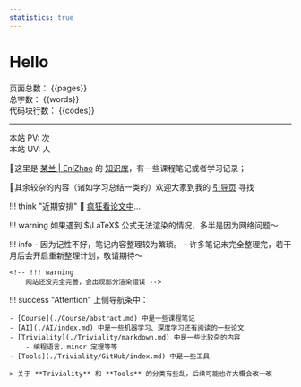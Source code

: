```yaml
---
statistics: true
---
```

# Hello

<div class="mac-content-container">
  <div class="mac-content-block">
    <span class="mac-content-label">页面总数：</span>
    <span class="mac-content-value">{{pages}}</span>
  </div>
  <div class="mac-content-block">
    <span class="mac-content-label">总字数：</span>
    <span class="mac-content-value">{{words}}</span>
  </div>
  
  <div class="mac-content-block">
    <span class="mac-content-label">代码块行数：</span>
    <span class="mac-content-value">{{codes}}</span>
  </div>

  <!-- <div class="mac-content-block">
    <span class="mac-content-label">本站总访问量:</span>
    <span id="busuanzi_value_site_pv"></span>次
  </div> -->
</div>

---

<script async src="https://busuanzi.ibruce.info/busuanzi/2.3/busuanzi.pure.mini.js"></script>

<div class="mac-content-container">
  <div class="mac-content-block">
    <span class="mac-content-label">本站 PV:</span>
    <span id="busuanzi_value_site_pv"></span>次
  </div>
  <div class="mac-content-block">
    <span class="mac-content-label">本站 UV:</span>
    <span id="busuanzi_value_site_uv"></span>人
  </div>
</div>

  💬这里是 [某兰 | EnlZhao](https://enlzhao.github.io/Blog/about/) 的 [知识库](https://enlzhao.github.io/Notebook)，有一些课程笔记或者学习记录；
  
  💬其余较杂的内容（诸如学习总结一类的）欢迎大家到我的 [引导页](https://enlzhao.github.io/) 寻找

!!! think "近期安排"
    🤯 [疯狂看论文中](./AI/Papers/index.md)...


!!! warning
    如果遇到 $\LaTeX$ 公式无法渲染的情况，多半是因为网络问题～

!!! info 
    - 因为记性不好，笔记内容整理较为繁琐。
    - 许多笔记未完全整理完，若干月后会开启重新整理计划，敬请期待～

    <!-- !!! warning
        网站还没完全完善，会出现部分渲染错误 -->

!!! success "Attention"
    上侧导航条中：

    - [Course](./Course/abstract.md) 中是一些课程笔记
    - [AI](./AI/index.md) 中是一些机器学习、深度学习还有阅读的一些论文
    - [Triviality](./Triviality/markdown.md) 中是一些比较杂的内容
        - 编程语言，minor 定理等等
    - [Tools](./Triviality/GitHub/index.md) 中是一些工具

    > 关于 **Triviality** 和 **Tools** 的分类有些乱，后续可能也许大概会改一改


